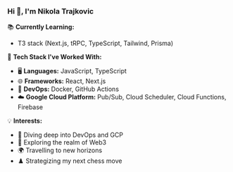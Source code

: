 ### Hi 👋, I'm Nikola Trajkovic

📚 **Currently Learning:** 
- T3 stack (Next.js, tRPC, TypeScript, Tailwind, Prisma)

🔧 **Tech Stack I've Worked With:**
- 🖥️ **Languages:** JavaScript, TypeScript
- 🌐 **Frameworks:** React, Next.js
- 🚀 **DevOps:** Docker, GitHub Actions
- ☁️ **Google Cloud Platform:** Pub/Sub, Cloud Scheduler, Cloud Functions, Firebase

💡 **Interests:**
- 🌌 Diving deep into DevOps and GCP
- 🔗 Exploring the realm of Web3
- 🌍 Travelling to new horizons
- ♟️ Strategizing my next chess move

